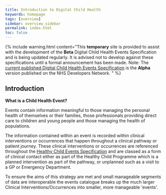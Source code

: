 ```yaml
---
title: Introduction to Digital Child Health
keywords: homepage
tags: [overview]
sidebar: overview_sidebar
permalink: index.html
toc: false
---
```


{% include warning.html content="This **temporary** site is provided to assist with the development of the **Beta** Digital Child Health Events Specification and is being updated regularly. It is advised not to develop against these specifications until a formal announcement has been made. Note: The [current published Digital Child Health Events Specification](https://nhsconnect.github.io/Digital-Child-Health/Generated/Chapter.1.About/index.html) is the **Alpha** version published on the NHS Developers Network. " %}

## Introduction ##

**What is a Child Health Event?**

Events contain information meaningful to those managing the personal health of themselves or their families, those professionals providing direct care to children and young people and those managing the health of populations.

The information contained within an event is recorded within clinical interventions or occurrences that happen throughout a clinical pathway or patient journey. These clinical interventions or occurrences are referenced throughout the [Healthy Child Events Specification](https://theprsb.org/standards/healthychildrecord/) and are classed as a form of clinical contact either as part of the Healthy Child Programme which is a planned intervention as part of the pathway, or unplanned such as a visit to a GP or Emergency Department. 

To ensure the aims of this strategy are met and small manageable segments of data are interoperable the events catalogue breaks up the much larger Clinical Interventions/Occurrences into smaller, more manageable 'events'.
 